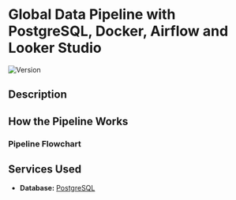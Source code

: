 # Global Data Pipeline with PostgreSQL, Docker, Airflow and Looker Studio

<div>
    <img alt="Version" src="https://img.shields.io/badge/Project Number-3-orange.svg?cacheSeconds=2592000" />
</div>

## Description

## How the Pipeline Works

### Pipeline Flowchart

## Services Used

* **Database:** [PostgreSQL](https://www.postgresql.org)